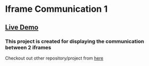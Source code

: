 # Iframe Communication 1

## [Live Demo](https://github.com/AbhayPai/)

### This project is created for displaying the communication between 2 iframes

Checkout out other repository/project from [here](https://github.com/AbhayPai/)
